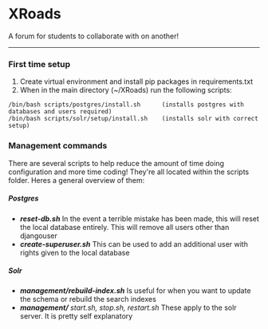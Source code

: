 # XRoads
A forum for students to collaborate with on another!

---

### First time setup
1. Create virtual environment and install pip packages in requirements.txt
2. When in the main directory (~/XRoads) run the following scripts:
```terminal
/bin/bash scripts/postgres/install.sh      (installs postgres with databases and users required)
/bin/bash scripts/solr/setup/install.sh    (installs solr with correct setup)
```

### Management commands
There are several scripts to help reduce the amount of time doing configuration and more time coding! 
They're all located within the scripts folder. Heres a general overview of them:
##### Postgres
-  **_reset-db.sh_** In the event a terrible mistake has been made, this will reset the local database entirely. This will remove all users other than djangouser
- **_create-superuser.sh_** This can be used to add an additional user with rights given to the local database
##### Solr
- **_management/rebuild-index.sh_** Is useful for when you want to update the schema or rebuild the search indexes
- **_management/_** _start.sh, stop.sh, restart.sh_ These apply to the solr server. It is pretty self explanatory
